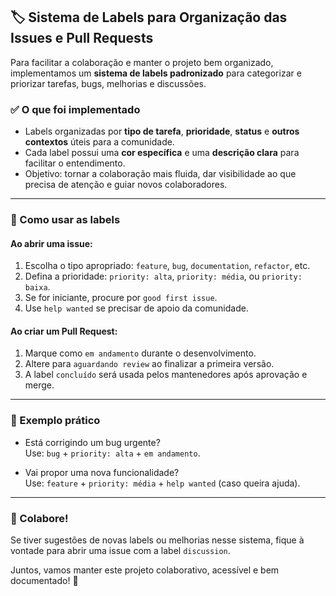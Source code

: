## 🏷️ Sistema de Labels para Organização das Issues e Pull Requests

Para facilitar a colaboração e manter o projeto bem organizado, implementamos um **sistema de labels padronizado** para categorizar e priorizar tarefas, bugs, melhorias e discussões.

### ✅ O que foi implementado

- Labels organizadas por **tipo de tarefa**, **prioridade**, **status** e **outros contextos** úteis para a comunidade.
- Cada label possui uma **cor específica** e uma **descrição clara** para facilitar o entendimento.
- Objetivo: tornar a colaboração mais fluida, dar visibilidade ao que precisa de atenção e guiar novos colaboradores.

---

### 🧭 Como usar as labels

#### Ao abrir uma **issue**:
1. Escolha o tipo apropriado: `feature`, `bug`, `documentation`, `refactor`, etc.
2. Defina a prioridade: `priority: alta`, `priority: média`, ou `priority: baixa`.
3. Se for iniciante, procure por `good first issue`.
4. Use `help wanted` se precisar de apoio da comunidade.

#### Ao criar um **Pull Request**:
1. Marque como `em andamento` durante o desenvolvimento.
2. Altere para `aguardando review` ao finalizar a primeira versão.
3. A label `concluído` será usada pelos mantenedores após aprovação e merge.

---

### 🧪 Exemplo prático

- Está corrigindo um bug urgente?  
  Use: `bug` + `priority: alta` + `em andamento`.

- Vai propor uma nova funcionalidade?  
  Use: `feature` + `priority: média` + `help wanted` (caso queira ajuda).

---

### 🙌 Colabore!

Se tiver sugestões de novas labels ou melhorias nesse sistema, fique à vontade para abrir uma issue com a label `discussion`.

Juntos, vamos manter este projeto colaborativo, acessível e bem documentado! 🚀
